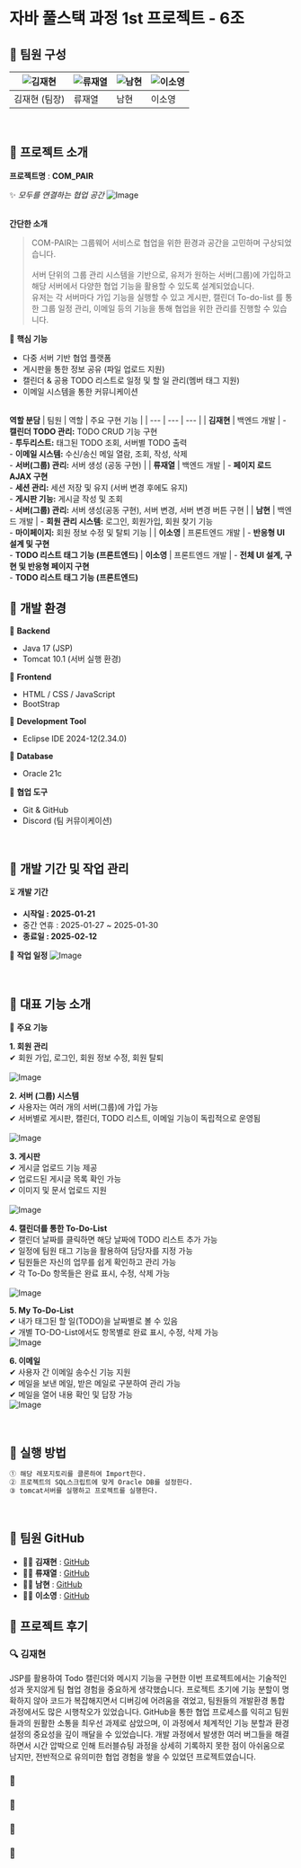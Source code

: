 # **자바 풀스택 과정 1st 프로젝트 - 6조**  
## 🌟 팀원 구성  
| ![김재현](https://github.com/kod0406.png) | ![류재열](https://github.com/fbwoduf112.png?size=100) | ![남현](https://github.com/hyun3138.png?size=100) | ![이소영](https://github.com/SoYoungLEE-me.png?size=100) |
| --- | --- | --- | --- |
| 김재현 (팀장) | 류재열 |  남현 | 이소영 |

<br>

##  🌟 프로젝트 소개  
**프로젝트명** : **COM_PAIR**

✨ *모두를 연결하는 협업 공간*
![Image](https://github.com/user-attachments/assets/e80abeb3-edb8-4da1-8808-4c171bf7f8bf)

<br>  **간단한 소개**  

> COM-PAIR는 그룹웨어 서비스로 협업을 위한 환경과 공간을 고민하며 구상되었습니다.  
<br> 서버 단위의 그룹 관리 시스템을 기반으로, 유저가 원하는 서버(그룹)에 가입하고 해당 서버에서 다양한 협업 기능을 활용할 수 있도록 설계되었습니다.  
> 유저는 각 서버마다 가입 기능을 실행할 수 있고 게시판, 캘린더 To-do-list 를 통한 그룹 일정 관리, 이메일 등의 기능을 통해 협업을 위한 관리를 진행할 수 있습니다.

🎯 **핵심 기능**
* 다중 서버 기반 협업 플랫폼
* 게시판을 통한 정보 공유 (파일 업로드 지원)
* 캘린더 & 공용 TODO 리스트로 일정 및 할 일 관리(멤버 태그 지원)
* 이메일 시스템을 통한 커뮤니케이션

<br>**역할 분담** 
| 팀원 | 역할 | 주요 구현 기능 |
| --- | --- | --- |
| **김재현** | 백엔드 개발 | - **캘린더 TODO 관리:** TODO CRUD 기능 구현 <br> - **투두리스트:** 태그된 TODO 조회, 서버별 TODO 출력 <br> - **이메일 시스템:** 수신/송신 메일 열람, 조회, 작성, 삭제 <br> - **서버(그룹) 관리:** 서버 생성 (공동 구현) |
| **류재열** | 백엔드 개발 | - **페이지 로드 AJAX 구현** <br> - **세션 관리:** 세션 저장 및 유지 (서버 변경 후에도 유지) <br> - **게시판 기능:** 게시글 작성 및 조회 <br> - **서버(그룹) 관리:** 서버 생성(공동 구현), 서버 변경, 서버 변경 버튼 구현 |
| **남현** | 백엔드 개발 | - **회원 관리 시스템:** 로그인, 회원가입, 회원 찾기 기능 <br> - **마이페이지:** 회원 정보 수정 및 탈퇴 기능 |
| **이소영** | 프론트엔드 개발 | - **반응형 UI 설계 및 구현** <br> - **TODO 리스트 태그 기능 (프론트엔드)** 
| **이소영** | 프론트엔드 개발 | - **전체 UI 설계, 구현 및 반응형 페이지 구현** <br> - **TODO 리스트 태그 기능 (프론트엔드)** 
<br>

## 🌟 개발 환경  

📌 **Backend**  
-  Java 17 (JSP)
-  Tomcat 10.1 (서버 실행 환경)

📌 **Frontend**  
- HTML / CSS / JavaScript
- BootStrap

 📌 **Development Tool**
 -  Eclipse IDE 2024-12(2.34.0) 

📌 **Database**  
-  Oracle 21c

📌 **협업 도구**  
- Git & GitHub 
- Discord (팀 커뮤이케이션)

<br>

## 🌟 개발 기간 및 작업 관리  
⏳ **개발 기간**  
- **시작일 : 2025-01-21**
- 중간 연휴 : 2025-01-27 ~ 2025-01-30
- **종료일 : 2025-02-12**

📌 **작업 일정**
![Image](https://github.com/user-attachments/assets/c36321bc-2d7f-4403-8a5e-9e4f6a2b3713)


  <br>

## 🌟 대표 기능 소개  
📌 **주요 기능**<br>  

 **1. 회원 관리**   
    ✔ 회원 가입, 로그인, 회원 정보 수정, 회원 탈퇴<br>   
    ![Image](https://github.com/user-attachments/assets/9cd00761-43c8-47a2-815b-ea8b5f05c827)

 **2. 서버 (그룹) 시스템**   
    ✔ 사용자는 여러 개의 서버(그룹)에 가입 가능  
    ✔ 서버별로 게시판, 캘린더, TODO 리스트, 이메일 기능이 독립적으로 운영됨<br>  
    ![Image](https://github.com/user-attachments/assets/d31cd364-2b69-4de6-8589-b8e8da5a5267)

 **3. 게시판**   
    ✔ 게시글 업로드 기능 제공  
    ✔ 업로드된 게시글 목록 확인 가능  
    ✔ 이미지 및 문서 업로드 지원<br>  
    ![Image](https://github.com/user-attachments/assets/d31cd364-2b69-4de6-8589-b8e8da5a5267)

 **4. 캘린더를 통한 To-Do-List**   
    ✔ 캘린더 날짜를 클릭하면 해당 날짜에 TODO 리스트 추가 가능  
    ✔ 일정에 팀원 태그 기능을 활용하여 담당자를 지정 가능  
    ✔ 팀원들은 자신의 업무를 쉽게 확인하고 관리 가능  
    ✔ 각 To-Do 항목들은 완료 표시, 수정, 삭제 가능<br>  
    ![Image](https://github.com/user-attachments/assets/33af1863-3357-4017-8626-c6ff0acaa52e)

 **5. My To-Do-List**  
    ✔ 내가 태그된 할 일(TODO)을 날짜별로 볼 수 있음    
    ✔ 개별 TO-DO-List에서도 항목별로 완료 표시, 수정, 삭제 가능<br>
    ![Image](https://github.com/user-attachments/assets/560fba99-c3e5-463a-89ef-107d50989542)

 **6. 이메일**   
     ✔ 사용자 간 이메일 송수신 기능 지원  
     ✔ 메일을 보낸 메일, 받은 메일로 구분하여 관리 가능  
     ✔ 메일을 열어 내용 확인 및 답장 가능<br>
     ![Image](https://github.com/user-attachments/assets/e2558f48-75a9-4c5a-a6bf-491dae9f49b0)
     
<br>

## 🌟 실행 방법  
```bash
① 해당 레포지토리를 클론하여 Import한다.
② 프로젝트의 SQL스크립트에 맞게 Oracle DB를 설정한다.
③ tomcat서버를 실행하고 프로젝트를 실행한다.
```

<br>

## 🌟 팀원 GitHub  
- 👨‍💻 **김재현** : [GitHub](https://github.com/kod0406)  
- 👨‍💻 **류재열** : [GitHub](https://github.com/fbwoduf112)  
- 👨‍💻 **남현** : [GitHub](https://github.com/hyun3138)  
- 👩‍💻 **이소영** : [GitHub](https://github.com/SoYoungLEE-me)

## 📖 프로젝트 후기  

### 🔍 김재현

JSP를 활용하여 Todo 캘린더와 메시지 기능을 구현한 이번 프로젝트에서는 기술적인 성과 못지않게 팀 협업 경험을 중요하게 생각했습니다. 프로젝트 초기에 기능 분할이 명확하지 않아 코드가 복잡해지면서 디버깅에 어려움을 겪었고, 팀원들의 개발환경 통합 과정에서도 많은 시행착오가 있었습니다. GitHub을 통한 협업 프로세스를 익히고 팀원들과의 원활한 소통을 최우선 과제로 삼았으며, 이 과정에서 체계적인 기능 분할과 환경 설정의 중요성을 깊이 깨달을 수 있었습니다. 개발 과정에서 발생한 여러 버그들을 해결하면서 시간 압박으로 인해 트러블슈팅 과정을 상세히 기록하지 못한 점이 아쉬움으로 남지만, 전반적으로 유의미한 협업 경험을 쌓을 수 있었던 프로젝트였습니다.

### 🍔

### 🌠

### 🎱


### 🎱
